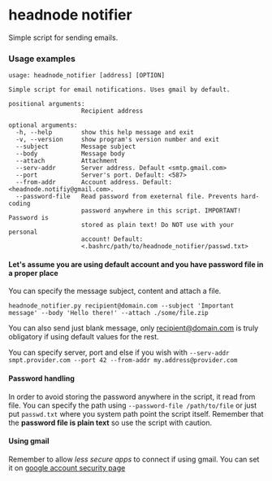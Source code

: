# headnode notifier

Simple script for sending emails.

### Usage examples

```
usage: headnode_notifier [address] [OPTION]

Simple script for email notifications. Uses gmail by default.

positional arguments:
                    Recipient address

optional arguments:
  -h, --help        show this help message and exit
  -v, --version     show program's version number and exit
  --subject         Message subject
  --body            Message body
  --attach          Attachment
  --serv-addr       Server address. Default <smtp.gmail.com>
  --port            Server's port. Default: <587>
  --from-addr       Account address. Default: <headnode.notifiy@gmail.com>.
  --password-file   Read password from exeternal file. Prevents hard-coding
                    password anywhere in this script. IMPORTANT! Password is
                    stored as plain text! Do NOT use with your personal
                    account! Default:
                    <.bashrc/path/to/headnode_notifier/passwd.txt>
```

#### Let's assume you are using default account and you have password file in a proper place

You can specify the message subject, content and attach a file.

```
headnode_notifier.py recipient@domain.com --subject 'Important message' --body 'Hello there!' --attach ./some/file.zip
```

You can also send just blank message, only recipient@domain.com is truly obligatory if using default values for the rest.

You can specify server, port and else if you wish with ```--serv-addr smpt.provider.com --port 42 --from-addr my.address@provider.com```

#### Password handling

In order to avoid storing the password anywhere in the script, it read from file. You can specify the path using ```--password-file /path/to/file``` or just put ```passwd.txt``` where you system path point the script itself. Remember that the **password file is plain text** so use the script with caution.


#### Using gmail

Remember to allow *less secure apps* to connect if using gmail. You can set it on [google account security page](https://myaccount.google.com/security)
